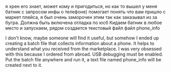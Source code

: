 я хрен его знает, может кому и пригодиться, но как то вышел у меня батник с запросом инфы о телефоне) помогает понять что вам пришло с маркет плейса, я был очень заморочен этим так как заказывал из за бугра.
Должна быть включена отладка по юсб
Кидаем батник в любое место и запускаем, рядом создается текстовый файл файл phone_info

I don't know, maybe someone will find it useful, but somehow I ended up creating a batch file that collects information about a phone. It helps to understand what you received from the marketplace. I was very obsessed with this because I ordered from abroad.
USB debugging must be enabled.
Put the batch file anywhere and run it, a text file named phone_info will be created next to it.
